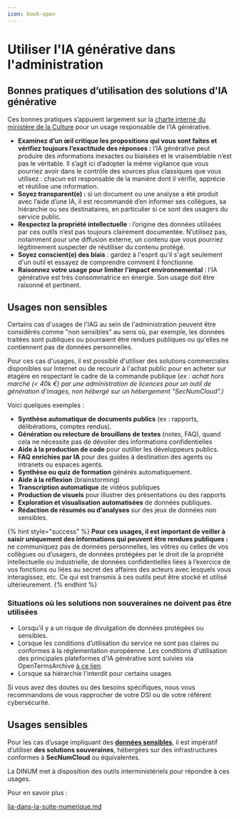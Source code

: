 ```yaml
---
icon: book-open
---
```


# Utiliser l'IA générative dans l'administration

## Bonnes pratiques d’utilisation des solutions d'IA générative

Ces bonnes pratiques s’appuient largement sur la [charte interne du ministère de la Culture](https://cdip.bnf.fr/Record.htm?record=19143501124919617839\&idlist=1) pour un usage responsable de l’IA générative​.

* **Examinez d’un œil critique les propositions qui vous sont faites et vérifiez toujours l’exactitude des réponses :** l’IA générative peut produire des informations inexactes ou biaisées et le vraisemblable n’est pas le véritable. Il s’agit ici d’adopter la même vigilance que vous pourriez avoir dans le contrôle des sources plus classiques que vous utilisez : chacun est responsable de la manière dont il vérifie, apprécie et réutilise une information.
* **Soyez transparent(e) :** si un document ou une analyse a été produit avec l’aide d’une IA, il est recommandé d’en informer ses collègues, sa hiérarchie ou ses destinataires, en particulier si ce sont des usagers du service public.
* **Respectez la propriété intellectuelle** : l’origine des données utilisées par ces outils n’est pas toujours clairement documentée. N’utilisez pas, notamment pour une diffusion externe, un contenu que vous pourriez légitimement suspecter de réutiliser du contenu protégé.
* **Soyez conscient(e) des biais** : gardez à l'esprit qu'il s'agit seulement d'un outil et essayez de comprendre comment il fonctionne.
* **Raisonnez votre usage pour limiter l’impact environnemental** : l’IA générative est très consommatrice en énergie. Son usage doit être raisonné et pertinent.

## Usages non sensibles

Certains cas d'usages de l'IAG au sein de l'administration peuvent être considérés comme "non sensibles" au sens où, par exemple, les données traitées sont publiques ou pourraient être rendues publiques ou qu'elles ne contiennent pas de données personnelles.

Pour ces cas d'usages, il est possible d'utiliser des solutions commerciales disponibles sur Internet ou de recourir à l'achat public pour en acheter sur étagère en respectant le cadre de la commande publique (_ex : achat hors marché (< 40k €) par une administration de licences pour un outil de génération d'images, non hébergé sur un hébergement "SecNumCloud".)_

Voici quelques exemples :

* **Synthèse automatique de documents publics** (ex : rapports, délibérations, comptes rendus).
* **Génération ou relecture de brouillons de textes** (notes, FAQ), quand cela ne nécessite pas de dévoiler des informations confidentielles
* **Aide à la production de code** pour outiller les développeurs publics.
* **FAQ enrichies par IA** pour des guides à destination des agents ou intranets ou espaces agents.
* **Synthèse ou quiz de formation** générés automatiquement.
* **Aide à la réflexion** (brainstorming)
* **Transcription automatique** de vidéos publiques
* **Production de visuels** pour illustrer des présentations ou des rapports
* **Exploration et visualisation automatisées** de données publiques.
* **Rédaction de résumés ou d’analyses** sur des jeux de données non sensibles.

{% hint style="success" %}
**Pour ces usages, il est important de veiller à saisir uniquement des informations qui peuvent être rendues publiques :** ne communiquez pas de données personnelles, les vôtres ou celles de vos collègues ou d’usagers, de données protégées par le droit de la propriété intellectuelle ou industrielle, de données confidentielles liées à l’exercice de vos fonctions ou liées au secret des affaires des acteurs avec lesquels vous interagissez, etc. Ce qui est transmis à ces outils peut être stocké et utilisé ultérieurement.
{% endhint %}

### **Situations où les solutions non souveraines ne doivent pas être utilisées**

* Lorsqu’il y a un risque de divulgation de données protégées ou sensibles.
* Lorsque les conditions d’utilisation du service ne sont pas claires ou conformes à la réglementation européenne. Les conditions d'utilisation des principales plateformes d'IA générative sont suivies via OpenTermsArchive [à ce lien](https://github.com/OpenTermsArchive/genai-versions).
* Lorsque sa hiérarchie l'interdit pour certains usages

Si vous avez des doutes ou des besoins spécifiques, nous vous recommandons de vous rapprocher de votre DSI ou de votre référent cybersécurité.

## Usages sensibles

Pour les cas d’usage impliquant des [**données sensibles**](https://www.legifrance.gouv.fr/jorf/article_jo/JORFARTI000049563610), il est impératif d’utiliser **des solutions souveraines**, hébergées sur des infrastructures conformes à **SecNumCloud** ou équivalentes.

La DINUM met à disposition des outils interministériels pour répondre à ces usages.

Pour en savoir plus :&#x20;

[lia-dans-la-suite-numerique.md](lia-dans-la-suite-numerique.md "mention")&#x20;

